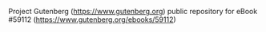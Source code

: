 Project Gutenberg (https://www.gutenberg.org) public repository for
eBook #59112 (https://www.gutenberg.org/ebooks/59112)
